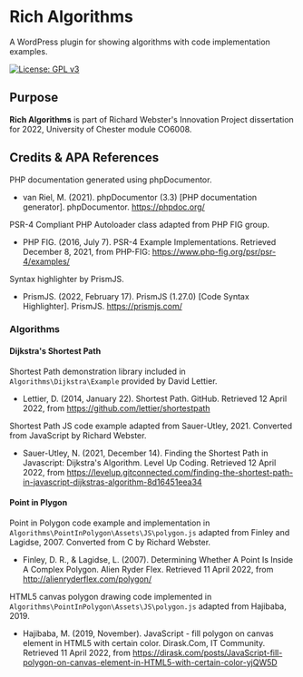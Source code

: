 # Rich Algorithms

A WordPress plugin for showing algorithms with code implementation examples.

[![License: GPL v3](https://img.shields.io/badge/License-GPLv3-blue.svg)](https://www.gnu.org/licenses/gpl-3.0)

## Purpose
**Rich Algorithms** is part of Richard Webster's Innovation Project dissertation for 2022, University of Chester module CO6008.

## Credits & APA References

PHP documentation generated using phpDocumentor.
* van Riel, M. (2021). phpDocumentor (3.3) [PHP documentation generator]. phpDocumentor. https://phpdoc.org/

PSR-4 Compliant PHP Autoloader class adapted from PHP FIG group.
* PHP FIG. (2016, July 7). PSR-4 Example Implementations. Retrieved December 8, 2021, from PHP-FIG: https://www.php-fig.org/psr/psr-4/examples/

Syntax highlighter by PrismJS.
* PrismJS. (2022, February 17). PrismJS (1.27.0) [Code Syntax Highlighter]. PrismJS. https://prismjs.com/

### Algorithms

#### Dijkstra's Shortest Path

Shortest Path demonstration library included in `Algorithms\Dijkstra\Example` provided by David Lettier.
* Lettier, D. (2014, January 22). Shortest Path. GitHub. Retrieved 12 April 2022, from https://github.com/lettier/shortestpath

Shortest Path JS code example adapted from Sauer-Utley, 2021. Converted from JavaScript by Richard Webster.
* Sauer-Utley, N. (2021, December 14). Finding the Shortest Path in Javascript: Dijkstra's Algorithm. Level Up Coding. Retrieved 12 April 2022, from https://levelup.gitconnected.com/finding-the-shortest-path-in-javascript-dijkstras-algorithm-8d16451eea34


#### Point in Plygon

Point in Polygon code example and implementation in `Algorithms\PointInPolygon\Assets\JS\polygon.js` adapted from Finley and Lagidse, 2007. Converted from C by Richard Webster.
* Finley, D. R., & Lagidse, L. (2007). Determining Whether A Point Is Inside A Complex Polygon. Alien Ryder Flex. Retrieved 11 April 2022, from http://alienryderflex.com/polygon/

HTML5 canvas polygon drawing code implemented in `Algorithms\PointInPolygon\Assets\JS\polygon.js` adapted from Hajibaba, 2019.
* Hajibaba, M. (2019, November). JavaScript - fill polygon on canvas element in HTML5 with certain color. Dirask.Com, IT Community. Retrieved 11 April 2022, from https://dirask.com/posts/JavaScript-fill-polygon-on-canvas-element-in-HTML5-with-certain-color-yjQW5D
